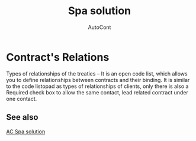 ﻿---
    title: "Spa solution"
    author: AutoCont
    ms.date: 04/30/2018
    ms.topic: article
    ms.prod: dynamics-nav-2017
    ms.contentlocale: en
    ms.lasthandoff: 04/30/2018
---

# Contract's Relations

Types of relationships of the treaties – It is an open code list, which allows you to define relationships between contracts and their binding. It is similar to the code listopad as types of relationships of clients, only there is also a Required check box to allow the same contact, lead related contract under one contact.


## <a name="see-also"></a>See also
[AC Spa solution](ac-spa-solution.md)